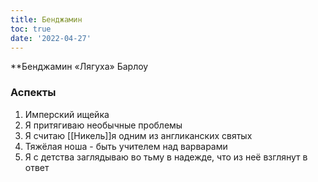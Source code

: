 ```yaml
---
title: Бенджамин
toc: true
date: '2022-04-27'
---
```


**Бенджамин «Лягуха» Барлоу

### Аспекты
1. Имперский ищейка
2. Я притягиваю необычные проблемы
3. Я считаю [[Никель]]я одним из англиканских святых
4. Тяжёлая ноша - быть учителем над варварами
5. Я с детства заглядываю во тьму в надежде, что из неё взглянут в ответ
